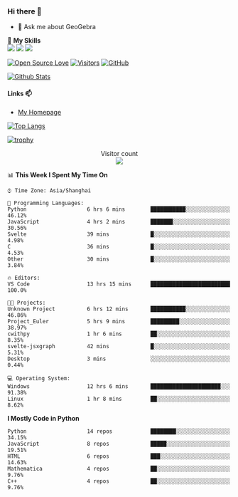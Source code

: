 ### Hi there 👋

<!--
**wuyudi/wuyudi** is a ✨ _special_ ✨ repository because its `README.md` (this file) appears on your GitHub profile.

Here are some ideas to get you started:

- 🔭 I’m currently working on ...
- 🌱 I’m currently learning ...
- 👯 I’m looking to collaborate on ...
- 🤔 I’m looking for help with ...

- 📫 How to reach me: ...
- 😄 Pronouns: ...
- ⚡ Fun fact: ...
-->

- 💬 Ask me about GeoGebra

🌟 **My Skills**  
![](https://img.shields.io/badge/-Python-3e74a2?style=flat-square&logo=Python&logoColor=fff)
![](https://img.shields.io/badge/-Mathematica-3e74a2?style=flat-square&logo=Wolfram&logoColor=fff)
![](https://img.shields.io/badge/-C%2B%2B-3e74a2?style=flat-square&logo=C%2B%2B&logoColor=fff)

[![Open Source Love](https://badges.frapsoft.com/os/v1/open-source.svg?v=103)](https://github.com/wuyudi/)
[![Visitors](https://visitor-badge.glitch.me/badge?page_id=wuyudi.wuyudi)](https://github.com/wuyudi/)
[![GitHub](https://img.shields.io/github/followers/wuyudi.svg?lable=GitHub&style=social)](https://github.com/wuyudi/)

[![Github Stats](https://github-readme-stats.vercel.app/api?username=wuyudi&show_icons=true)](https://github.com/wuyudi/)

#### Links 📫

* [My Homepage](https://wuyudi.github.io/blog/)

[![Top Langs](https://github-readme-stats.vercel.app/api/top-langs/?username=wuyudi&hide=HTML,jupyter%20notebook&layout=compact)](https://github.com/wuyudi/github-readme-stats)

[![trophy](https://github-profile-trophy.vercel.app/?username=wuyudi&theme=onedark)](https://github.com/ryo-ma/github-profile-trophy)

<p align="center"> 
  Visitor count<br>
  <img src="https://profile-counter.glitch.me/wuyudi/count.svg" />
</p>

<!--START_SECTION:waka-->
📊 **This Week I Spent My Time On** 

```text
⌚︎ Time Zone: Asia/Shanghai

💬 Programming Languages: 
Python                   6 hrs 6 mins        ███████████░░░░░░░░░░░░░░   46.12% 
JavaScript               4 hrs 2 mins        ███████░░░░░░░░░░░░░░░░░░   30.56% 
Svelte                   39 mins             █░░░░░░░░░░░░░░░░░░░░░░░░   4.98% 
C                        36 mins             █░░░░░░░░░░░░░░░░░░░░░░░░   4.53% 
Other                    30 mins             █░░░░░░░░░░░░░░░░░░░░░░░░   3.84%

🔥 Editors: 
VS Code                  13 hrs 15 mins      █████████████████████████   100.0%

🐱‍💻 Projects: 
Unknown Project          6 hrs 12 mins       ███████████░░░░░░░░░░░░░░   46.86% 
Project_Euler            5 hrs 9 mins        █████████░░░░░░░░░░░░░░░░   38.97% 
cwithpy                  1 hr 6 mins         ██░░░░░░░░░░░░░░░░░░░░░░░   8.35% 
svelte-jsxgraph          42 mins             █░░░░░░░░░░░░░░░░░░░░░░░░   5.31% 
Desktop                  3 mins              ░░░░░░░░░░░░░░░░░░░░░░░░░   0.44%

💻 Operating System: 
Windows                  12 hrs 6 mins       ██████████████████████░░░   91.38% 
Linux                    1 hr 8 mins         ██░░░░░░░░░░░░░░░░░░░░░░░   8.62%

```

**I Mostly Code in Python** 

```text
Python                   14 repos            ████████░░░░░░░░░░░░░░░░░   34.15% 
JavaScript               8 repos             █████░░░░░░░░░░░░░░░░░░░░   19.51% 
HTML                     6 repos             ███░░░░░░░░░░░░░░░░░░░░░░   14.63% 
Mathematica              4 repos             ██░░░░░░░░░░░░░░░░░░░░░░░   9.76% 
C++                      4 repos             ██░░░░░░░░░░░░░░░░░░░░░░░   9.76%

```



<!--END_SECTION:waka-->
